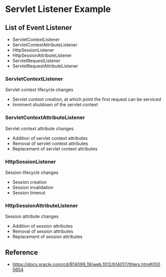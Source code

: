 # Servlet Listener Example

## List of Event Listener
* ServletContextListener
* ServletContextAttributeListener
* HttpSessionListener
* HttpSessionAttributeListener
* ServletRequestListener
* ServletRequestAttributeListener

### ServletContextListener
Servlet context lifecycle changes
* Servlet context creation, at which point the first request can be serviced
* Imminent shutdown of the servlet context

### ServletContextAttributeListener
Servlet context attribute changes
* Addition of servlet context attributes
* Removal of servlet context attributes
* Replacement of servlet context attributes

### HttpSessionListener
Session lifecycle changes
* Session creation
* Session invalidation
* Session timeout

### HttpSessionAttributeListener
Session attribute changes
* Addition of session attributes
* Removal of session attributes
* Replacement of session attributes

## Reference
* https://docs.oracle.com/cd/B14099_19/web.1012/b14017/filters.htm#i1000654
